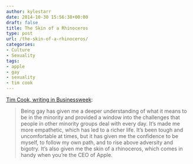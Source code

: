 ```yaml
---
author: kylestarr
date: 2014-10-30 15:56:38+00:00
draft: false
title: The Skin of a Rhinoceros
type: post
url: /the-skin-of-a-rhinoceros/
categories:
- Culture
- Sexuality
tags:
- apple
- gay
- sexuality
- tim cook
---
```


[Tim Cook, writing in Businessweek](http://businessweek.com/articles/2014-10-30/tim-cook-im-proud-to-be-gay):

> Being gay has given me a deeper understanding of what it means to be in the minority and provided a window into the challenges that people in other minority groups deal with every day. It’s made me more empathetic, which has led to a richer life. It’s been tough and uncomfortable at times, but it has given me the confidence to be myself, to follow my own path, and to rise above adversity and bigotry. It’s also given me the skin of a rhinoceros, which comes in handy when you’re the CEO of Apple.
